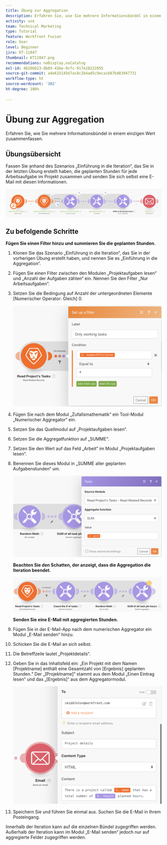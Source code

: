 ```yaml
---
title: Übung zur Aggregation
description: Erfahren Sie, wie Sie mehrere Informationsbündel in einem einzigen Wert zusammenfassen.
activity: use
team: Technical Marketing
type: Tutorial
feature: Workfront Fusion
role: User
level: Beginner
jira: KT-11047
thumbnail: KT11047.png
recommendations: noDisplay,noCatalog
exl-id: 4626b623-8b05-41be-9cfc-917e28222855
source-git-commit: a4e61514567ac8c2b4ad5c9ecacb87bd83947731
workflow-type: ht
source-wordcount: '302'
ht-degree: 100%

---
```


# Übung zur Aggregation

Erfahren Sie, wie Sie mehrere Informationsbündel in einem einzigen Wert zusammenfassen.

## Übungsübersicht

Fassen Sie anhand des Szenarios „Einführung in die Iteration“, das Sie in der letzten Übung erstellt haben, die geplanten Stunden für jede Arbeitsaufgabe im Projekt zusammen und senden Sie sich selbst eine E-Mail mit diesen Informationen.

![Aggregation Bild 1](../12-exercises/assets/aggregation-walkthrough-1.png)

## Zu befolgende Schritte

**Fügen Sie einen Filter hinzu und summieren Sie die geplanten Stunden.**

1. Klonen Sie das Szenario „Einführung in die Iteration“, das Sie in der vorherigen Übung erstellt haben, und nennen Sie es „Einführung in die Aggregation“.
1. Fügen Sie einen Filter zwischen den Modulen „Projektaufgaben lesen“ und „Anzahl der Aufgaben zählen“ ein. Nennen Sie den Filter „Nur Arbeitsaufgaben“.
1. Setzen Sie die Bedingung auf Anzahl der untergeordneten Elemente [Numerischer Operator: Gleich] 0.

   ![Aggregation Bild 2](../12-exercises/assets/aggregation-walkthrough-2.png)

1. Fügen Sie nach dem Modul „Zufallsmathematik“ ein Tool-Modul „Numerischer Aggregator“ ein.
1. Setzen Sie das Quellmodul auf „Projektaufgaben lesen“.
1. Setzen Sie die Aggregatfunktion auf „SUMME“.
1. Setzen Sie den Wert auf das Feld „Arbeit“ im Modul „Projektaufgaben lesen“.
1. Benennen Sie dieses Modul in „SUMME aller geplanten Aufgabenstunden“ um.

   ![Aggregation Bild 3](../12-exercises/assets/aggregation-walkthrough-3.png)

   **Beachten Sie den Schatten, der anzeigt, dass die Aggregation die Iteration beendet.**

   ![Aggregation Bild 4](../12-exercises/assets/aggregation-walkthrough-4.png)

   **Senden Sie eine E-Mail mit aggregierten Stunden.**

1. Fügen Sie in der E-Mail-App nach dem numerischen Aggregator ein Modul „E-Mail senden“ hinzu.
1. Schicken Sie die E-Mail an sich selbst.
1. Die Betreffzeile lautet „Projektdetails“.
1. Geben Sie in das Inhaltsfeld ein: „Ein Projekt mit dem Namen [Projektname] enthält eine Gesamtzahl von [Ergebnis] geplanten Stunden.“ Der „[Projektname]“ stammt aus dem Modul „Einen Eintrag lesen“ und das „[Ergebnis]“ aus dem Aggregatormodul.

   ![Aggregation Bild 5](../12-exercises/assets/aggregation-walkthrough-5.png)

1. Speichern Sie und führen Sie einmal aus. Suchen Sie die E-Mail in Ihrem Posteingang.

Innerhalb der Iteration kann auf die einzelnen Bündel zugegriffen werden. Außerhalb der Iteration kann im Modul „E-Mail senden“ jedoch nur auf aggregierte Felder zugegriffen werden.
